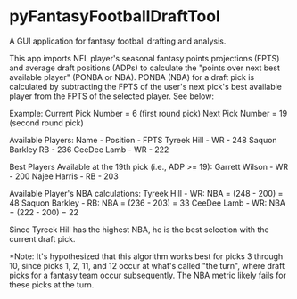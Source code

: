 # pyFantasyFootballDraftTool
A GUI application for fantasy football drafting and analysis. 

This app imports NFL player's seasonal fantasy points projections (FPTS) and average draft positions (ADPs) to calculate the "points over next best available player" (PONBA or NBA). PONBA (NBA) for a draft pick is calculated by subtracting the FPTS of the user's next pick's best available player from the FPTS of the selected player. See below:

Example: 
Current Pick Number = 6 (first round pick)
Next Pick Number = 19 (second round pick)

Available Players:
Name - Position - FPTS
Tyreek Hill - WR - 248
Saquon Barkley RB - 236
CeeDee Lamb - WR - 222

Best Players Available at the 19th pick (i.e., ADP >= 19):
Garrett Wilson - WR - 200
Najee Harris - RB - 203

Available Player's NBA calculations:
Tyreek Hill - WR: NBA = (248 - 200) = 48
Saquon Barkley - RB: NBA = (236 - 203) = 33
CeeDee Lamb - WR: NBA = (222 - 200) = 22

Since Tyreek Hill has the highest NBA, he is the best selection with the current draft pick.

*Note: It's hypothesized that this algorithm works best for picks 3 through 10, since picks 1, 2, 11, and 12 occur at what's called "the turn", where draft picks for a fantasy team occur subsequently. The NBA metric likely fails for these picks at the turn.
